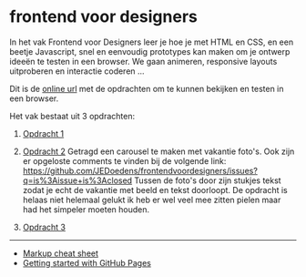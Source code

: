 # frontend voor designers

In het vak Frontend voor Designers leer je hoe je met HTML en CSS, en een beetje Javascript, snel en eenvoudig prototypes kan maken om je ontwerp ideeën te testen in een browser. We gaan animeren, responsive layouts uitproberen en interactie coderen ...

Dit is de [online url](https://koopreynders.github.io/frontendvoordesigners/) met de opdrachten om te kunnen bekijken en testen in een browser.

Het vak bestaat uit 3 opdrachten:

1. [Opdracht 1](opdracht1/)
2. [Opdracht 2](opdracht2/)
Getragd een carousel te maken met vakantie foto's. Ook zijn er opgeloste comments te vinden bij de volgende link: https://github.com/JEDoedens/frontendvoordesigners/issues?q=is%3Aissue+is%3Aclosed
Tussen de foto's door zijn stukjes tekst zodat je echt de vakantie met beeld en tekst doorloopt. De opdracht is helaas niet helemaal gelukt ik heb er wel veel mee zitten pielen maar had het simpeler moeten houden. 

3. [Opdracht 3](opdracht3/)


---
- [Markup cheat sheet](https://github.com/adam-p/markdown-here/wiki/Markdown-Cheatsheet)
- [Getting started with GitHub Pages](https://guides.github.com/features/pages/)
